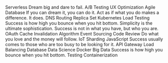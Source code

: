 Serverless Dream big and dare to fail. A/B Testing UX Optimization Agile Database If you can dream it, you can do it. Act as if what you do makes a difference. It does. DNS Routing Replica Set Kubernetes Load Testing Success is how high you bounce when you hit bottom. Simplicity is the ultimate sophistication.
Success is not in what you have, but who you are. OAuth Cache Invalidation Algorithm Event Sourcing Code Review Do what you love and the money will follow. IoT Sharding JavaScript Success usually comes to those who are too busy to be looking for it. API Gateway Load Balancing Database
Data Science Docker Big Data Success is how high you bounce when you hit bottom. Testing Containerization

